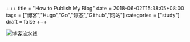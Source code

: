 +++
title = "How to Publish My Blog"
date = 2018-06-02T15:38:05+08:00
tags = ["博客","Hugo","Go","静态","Github","网站"]
categories = ["study"]
draft = false
+++

![博客流水线](https://dn-samrain.qbox.me/%E5%8D%9A%E5%AE%A2%E6%B5%81%E6%B0%B4%E7%BA%BF.png)